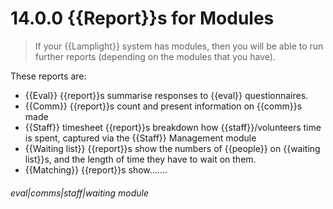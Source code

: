 # 14.0.0 {{Report}}s for Modules

>If your {{Lamplight}} system has modules, then you will be able to run further reports (depending on the modules that you have).

These reports are:

  * {{Eval}} {{report}}s summarise responses to {{eval}} questionnaires.
  * {{Comm}} {{report}}s count and present information on {{comm}}s made
  * {{Staff}} timesheet {{report}}s breakdown how {{staff}}/volunteers time is spent, captured via the {{Staff}} Management module 
  * {{Waiting list}} {{report}}s show the numbers of {{people}} on {{waiting list}}s, and the length of time they have to wait on them.
  * {{Matching}} {{report}}s show.......



###### eval|comms|staff|waiting module
